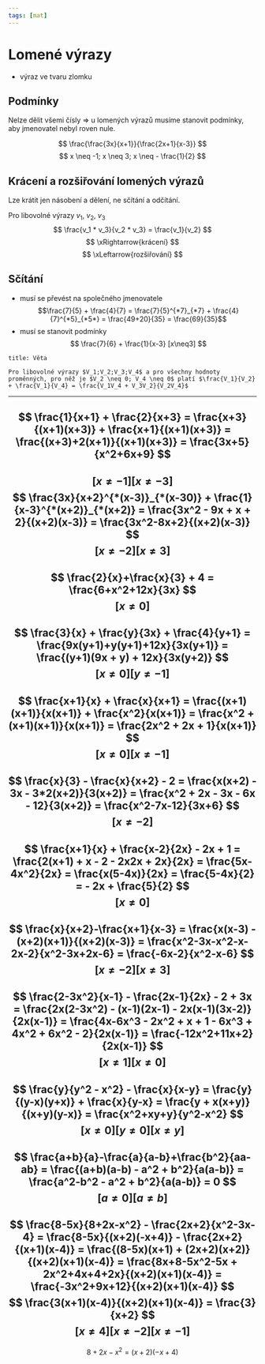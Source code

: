 ```yaml
---
tags: [mat]
---
```

# Lomené výrazy
- výraz ve tvaru zlomku
## Podmínky
Nelze dělit všemi čísly => u lomených výrazů musíme stanovit podmínky, aby jmenovatel nebyl roven nule.

$$
\frac{\frac{3x}{x+1}}{\frac{2x+1}{x-3}}
$$
$$
x \neq -1; x \neq 3; x \neq - \frac{1}{2}
$$
## Krácení a rozšiřování lomených výrazů
Lze krátit jen násobení a dělení, ne sčítání a odčítání.

Pro libovolné výrazy $v_1$, $v_2$, $v_3$
$$
\frac{v_1 * v_3}{v_2 * v_3} = \frac{v_1}{v_2}
$$
$$
\xRightarrow{krácení}
$$
$$
\xLeftarrow{rozšiřování}
$$
## Sčítání
- musí se převést na společného jmenovatele
$$\frac{7}{5} + \frac{4}{7} = \frac{7}{5}^{*7}_{*7} + \frac{4}{7}^{*5}_{*5*} = \frac{49+20}{35} = \frac{69}{35}$$
- musí se stanovit podmínky
$$
\frac{7}{6} + \frac{1}{x-3}  [x\neq3]
$$

```ad-error
title: Věta

Pro libovolné výrazy $V_1;V_2;V_3;V_4$ a pro všechny hodnoty proměnných, pro něž je $V_2 \neq 0; V_4 \neq 0$ platí $\frac{V_1}{V_2} + \frac{V_1}{V_4} = \frac{V_1V_4 + V_3V_2}{V_2V_4}$
```
---
$$
\frac{1}{x+1} + \frac{2}{x+3} = \frac{x+3}{(x+1)(x+3)} + \frac{x+1}{(x+1)(x+3)} = \frac{(x+3)+2(x+1)}{(x+1)(x+3)} = \frac{3x+5}{x^2+6x+9}
$$
---
$$
[x\neq-1] [x\neq-3]
$$
$$
\frac{3x}{x+2}^{*(x-3)}_{*(x-30)} + \frac{1}{x-3}^{*(x+2)}_{*(x+2)} = \frac{3x^2 - 9x + x + 2}{(x+2)(x-3)} = \frac{3x^2-8x+2}{(x+2)(x-3)}
$$
$$
[x\neq-2][x\neq3]
$$
---
$$
\frac{2}{x}+\frac{x}{3} + 4 = \frac{6+x^2+12x}{3x}
$$
$$
[x\neq0]
$$
---
$$
\frac{3}{x} + \frac{y}{3x} + \frac{4}{y+1} = \frac{9x(y+1)+y(y+1)+12x}{3x(y+1)} = \frac{(y+1)(9x + y) + 12x}{3x(y+2)}
$$
$$
[x\neq0][y\neq-1]
$$
---
$$
\frac{x+1}{x} + \frac{x}{x+1} = \frac{(x+1)(x+1)}{x(x+1)} + \frac{x^2}{x(x+1)} = \frac{x^2 + (x+1)(x+1)}{x(x+1)} = \frac{2x^2 + 2x + 1}{x(x+1)}
$$
$$
[x\neq0] [x\neq-1]
$$
---
$$
\frac{x}{3} - \frac{x}{x+2} - 2 = \frac{x(x+2) - 3x - 3*2(x+2)}{3(x+2)} = \frac{x^2 + 2x - 3x - 6x - 12}{3(x+2)} = \frac{x^2-7x-12}{3x+6}
$$
$$
[x\neq-2]
$$
---
$$
\frac{x+1}{x} + \frac{x-2}{2x} - 2x + 1 = \frac{2(x+1) + x - 2 - 2x2x + 2x}{2x} = \frac{5x-4x^2}{2x} = \frac{x(5-4x)}{2x} = \frac{5-4x}{2} = - 2x + \frac{5}{2}
$$
$$
[x\neq0]
$$
---
$$
\frac{x}{x+2}-\frac{x+1}{x-3} = \frac{x(x-3) - (x+2)(x+1)}{(x+2)(x-3)} = \frac{x^2-3x-x^2-x-2x-2}{x^2-3x+2x-6} = \frac{-6x-2}{x^2-x-6}
$$
$$
[x\neq-2] [x\neq3]
$$
---
$$
\frac{2-3x^2}{x-1} - \frac{2x-1}{2x} - 2 + 3x = \frac{2x(2-3x^2) - (x-1)(2x-1) - 2x(x-1)(3x-2)}{2x(x-1)} = \frac{4x-6x^3 - 2x^2 + x + 1 - 6x^3 + 4x^2 + 6x^2 - 2}{2x(x-1)} = \frac{-12x^2+11x+2}{2x(x-1)}
$$
$$
[x\neq1][x\neq0]
$$
---
$$
\frac{y}{y^2 - x^2} - \frac{x}{x-y} = \frac{y}{(y-x)(y+x)} + \frac{x}{y-x} = \frac{y + x(x+y)}{(x+y)(y-x)} = \frac{x^2+xy+y}{y^2-x^2}
$$
$$
[x\neq0][y\neq0][x\neq y]
$$
---
$$
\frac{a+b}{a}-\frac{a}{a-b}+\frac{b^2}{aa-ab} = \frac{(a+b)(a-b) - a^2 + b^2}{a(a-b)} = \frac{a^2-b^2 - a^2 + b^2}{a(a-b)} = 0
$$
$$
[a\neq0][a\neq b]
$$
---
$$
\frac{8-5x}{8+2x-x^2} - \frac{2x+2}{x^2-3x-4} = \frac{8-5x}{(x+2)(-x+4)} - \frac{2x+2}{(x+1)(x-4)} = \frac{(8-5x)(x+1) + (2x+2)(x+2)}{(x+2)(x+1)(x-4)} = \frac{8x+8-5x^2-5x + 2x^2+4x+4+2x}{(x+2)(x+1)(x-4)} = \frac{-3x^2+9x+12}{(x+2)(x+1)(x-4)}
$$
$$
\frac{3(x+1)(x-4)}{(x+2)(x+1)(x-4)} = \frac{3}{x+2}
$$
$$
[x\neq4][x\neq-2][x\neq-1]
$$
---
$$
8+2x-x^2 = (x+2)(-x+4)
$$
